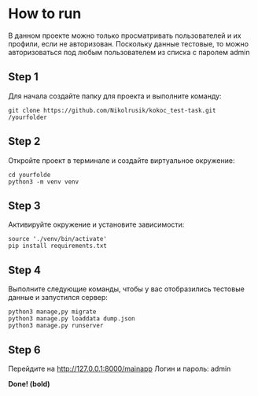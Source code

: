 # How to run

В данном проекте можно только просматривать пользователей и их профили, если не авторизован.
Поскольку данные тестовые, то можно авторизоваться под любым пользователем из списка с паролем admin

## Step 1

Для начала создайте папку для проекта и выполните команду:

```
git clone https://github.com/Nikolrusik/kokoc_test-task.git /yourfolder
```

## Step 2

Откройте проект в терминале и создайте виртуальное окружение:

```
cd yourfolde
python3 -m venv venv
```

## Step 3

Активируйте окружение и установите зависимости:

```
source './venv/bin/activate'
pip install requirements.txt
```

## Step 4

Выполните следующие команды, чтобы у вас отобразились тестовые данные и запустился сервер:

```
python3 manage,py migrate
python3 manage.py loaddata dump.json
python3 manage.py runserver
```

## Step 6

Перейдите на http://127.0.0.1:8000/mainapp
Логин и пароль: admin

**Done! (bold)**
